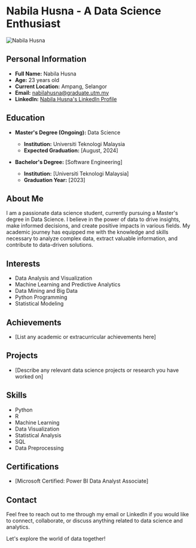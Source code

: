 
# Nabila Husna - A Data Science Enthusiast

![Nabila Husna](https://pic.funnygifsbox.com/uploads/2019/02/funnygifsbox.com-2019-02-23-07-50-56-96.gif)

## Personal Information
- **Full Name:** Nabila Husna
- **Age:** 23 years old
- **Current Location:** Ampang, Selangor
- **Email:** [nabilahusna@graduate.utm.my](mailto:nabilahusna@graduate.utm.my)
- **LinkedIn:** [Nabila Husna's LinkedIn Profile]([insert-linkedin-url-here](https://www.linkedin.com/in/rnabila-husna/))

## Education
- **Master's Degree (Ongoing):** Data Science
  - **Institution:** Universiti Teknologi Malaysia
  - **Expected Graduation:** [August, 2024]
  
- **Bachelor's Degree:** [Software Engineering]
  - **Institution:** [Universiti Teknologi Malaysia]
  - **Graduation Year:** [2023]

## About Me
I am a passionate data science student, currently pursuing a Master's degree in Data Science. I believe in the power of data to drive insights, make informed decisions, and create positive impacts in various fields. My academic journey has equipped me with the knowledge and skills necessary to analyze complex data, extract valuable information, and contribute to data-driven solutions.

## Interests
- Data Analysis and Visualization
- Machine Learning and Predictive Analytics
- Data Mining and Big Data
- Python Programming
- Statistical Modeling

## Achievements
- [List any academic or extracurricular achievements here]

## Projects
- [Describe any relevant data science projects or research you have worked on]

## Skills
- Python
- R
- Machine Learning
- Data Visualization
- Statistical Analysis
- SQL
- Data Preprocessing

## Certifications
- [Microsoft Certified: Power BI Data Analyst Associate]

## Contact
Feel free to reach out to me through my email or LinkedIn if you would like to connect, collaborate, or discuss anything related to data science and analytics.

Let's explore the world of data together!
